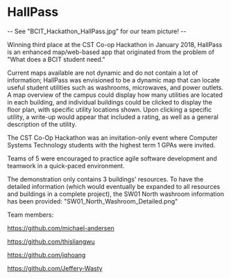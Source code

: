 # HallPass

-- See "BCIT_Hackathon_HallPass.jpg" for our team picture! --

Winning third place at the CST Co-op Hackathon in January 2018, HallPass is an enhanced map/web-based app that originated from the problem of "What does a BCIT student need."

Current maps available are not dynamic and do not contain a lot of information; HallPass was envisioned to be a dynamic map that can locate useful student utilities such as washrooms, microwaves, and power outlets. A map overview of the campus could display how many utilities are located in each building, and individual buildings could be clicked to display the floor plan, with specific utility locations shown. Upon clicking a specific utility, a write-up would appear that included a rating, as well as a general description of the utility.

The CST Co-Op Hackathon was an invitation-only event where Computer Systems Technology students with the highest term 1 GPAs were invited.

Teams of 5 were encouraged to practice agile software development and teamwork in a quick-paced environment.

The demonstration only contains 3 buildings' resources. To have the detailed information (which would eventually be expanded to all resources and buildings in a complete project), the SW01 North washroom information has been provided: "SW01_North_Washroom_Detailed.png"

Team members:

https://github.com/michael-andersen

https://github.com/thisliangwu

https://github.com/jqhoang

https://github.com/Jeffery-Wasty
